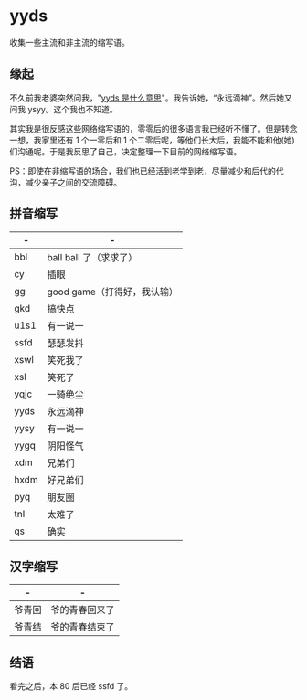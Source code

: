 # yyds

收集一些主流和非主流的缩写语。

## 缘起

不久前我老婆突然问我，"[yyds 是什么意思](./screen.jpeg)"。我告诉她，“永远滴神”。然后她又问我 ysyy。这个我也不知道。

其实我是很反感这些网络缩写语的，零零后的很多语言我已经听不懂了。但是转念一想，我家里还有 1 个一零后和 1
个二零后呢，等他们长大后，我能不能和他(她)们沟通呢。于是我反思了自己，决定整理一下目前的网络缩写语。

PS：即使在非缩写语的场合，我们也已经活到老学到老，尽量减少和后代的代沟，减少亲子之间的交流障碍。

## 拼音缩写

| -    | -    |
| ---- | ---- |
| bbl  |  ball ball 了（求求了） |
| cy   | 插眼    |
| gg  |  good game（打得好，我认输） |
| gkd  | 搞快点  |
| u1s1 | 有一说一 |
| ssfd | 瑟瑟发抖 |
| xswl | 笑死我了 |
| xsl | 笑死了 |
| yqjc | 一骑绝尘 |
| yyds | 永远滴神 |
| yysy | 有一说一 |
| yygq | 阴阳怪气 |
| xdm | 兄弟们 |
| hxdm | 好兄弟们 |
| pyq | 朋友圈 |
| tnl | 太难了 |
| qs | 确实 |

## 汉字缩写

| -   | -       |
| --- | ------- |
| 爷青回 | 爷的青春回来了 |
| 爷青结 | 爷的青春结束了 |

## 结语

看完之后，本 80 后已经 ssfd 了。
